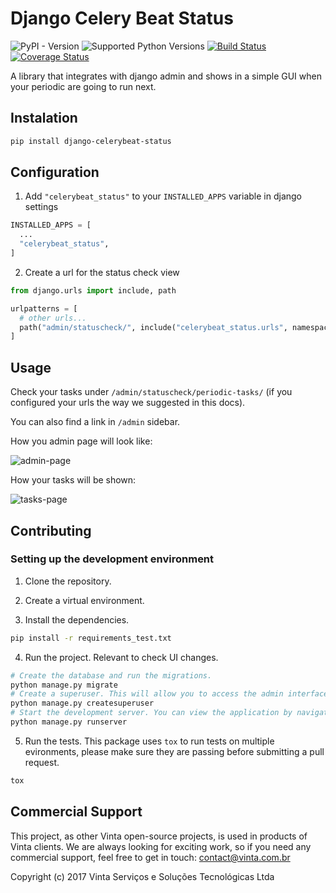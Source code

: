 # Django Celery Beat Status

![PyPI - Version](https://img.shields.io/pypi/v/django-celerybeat-status)
![Supported Python Versions](https://img.shields.io/pypi/pyversions/django-celerybeat-status.svg)
[![Build Status](https://github.com/vintasoftware/django-celerybeat-status/actions/workflows/tests.yml/badge.svg)](https://github.com/vintasoftware/django-celerybeat-status/actions/workflows/tests.yml)
[![Coverage Status](https://coveralls.io/repos/github/vintasoftware/django-celerybeat-status/badge.svg?branch=main)](https://coveralls.io/github/vintasoftware/django-celerybeat-status?branch=main)

A library that integrates with django admin and shows in a simple GUI when your periodic are going to run next.

## Instalation

```bash
pip install django-celerybeat-status
```

## Configuration

1. Add `"celerybeat_status"` to your `INSTALLED_APPS` variable in django settings

```python
INSTALLED_APPS = [
  ...
  "celerybeat_status",
]
```

2. Create a url for the status check view

```python
from django.urls import include, path

urlpatterns = [
  # other urls...
  path("admin/statuscheck/", include("celerybeat_status.urls", namespace="celerybeat_status")),
]
```

## Usage

Check your tasks under `/admin/statuscheck/periodic-tasks/` (if you configured your urls the way we suggested in this docs).

You can also find a link in `/admin` sidebar.

How you admin page will look like:

![admin-page](https://raw.githubusercontent.com/vintasoftware/django-celerybeat-status/master/README_IMAGES/django-celerybeat-status-admin.png)

How your tasks will be shown:

![tasks-page](https://raw.githubusercontent.com/vintasoftware/django-celerybeat-status/master/README_IMAGES/django-celerybeat-status-tasks.png)

## Contributing

### Setting up the development environment

1. Clone the repository.

2. Create a virtual environment.

3. Install the dependencies.

```bash
pip install -r requirements_test.txt
```

4. Run the project. Relevant to check UI changes.

```bash
# Create the database and run the migrations.
python manage.py migrate
# Create a superuser. This will allow you to access the admin interface.
python manage.py createsuperuser
# Start the development server. You can view the application by navigating to the URL provided in the terminal.
python manage.py runserver
```

5. Run the tests. This package uses `tox` to run tests on multiple evironments, please make sure they are passing before submitting a pull request.

```bash
tox
```

## Commercial Support

This project, as other Vinta open-source projects, is used in products of Vinta clients. We are always looking for exciting work, so if you need any commercial support, feel free to get in touch: contact@vinta.com.br

Copyright (c) 2017 Vinta Serviços e Soluções Tecnológicas Ltda
